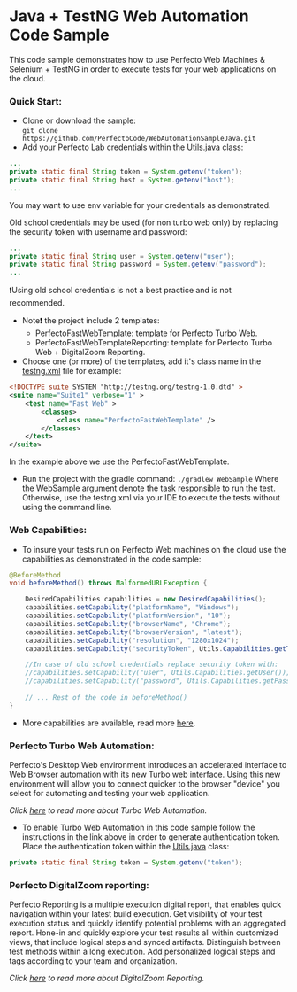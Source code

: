 # Java + TestNG Web Automation Code Sample

This code sample demonstrates how to use Perfecto Web Machines & Selenium + TestNG in order to execute tests 
for your web applications on the cloud. 

### Quick Start: 
- Clone or download the sample:<br/> `git clone https://github.com/PerfectoCode/WebAutomationSampleJava.git`
- Add your Perfecto Lab credentials within the [Utils.java](src/test/java/Utils.java) class:
```Java
...
private static final String token = System.getenv("token");
private static final String host = System.getenv("host");
... 
```
You may want to use env variable for your credentials as demonstrated.

Old school credentials may be used (for non turbo web only) by replacing the security token with username and password:
```Java
...
private static final String user = System.getenv("user");
private static final String password = System.getenv("password");
...
```
:exclamation:Using old school credentials is not a best practice and is not recommended.

- Note:exclamation: the project include 2 templates:
    - PerfectoFastWebTemplate: template for Perfecto Turbo Web.
    - PerfectoFastWebTemplateReporting: template for Perfecto Turbo Web + DigitalZoom Reporting.
- Choose one (or more) of the templates, add it's class name in the [testng.xml](testng.xml) file for example:
```xml
<!DOCTYPE suite SYSTEM "http://testng.org/testng-1.0.dtd" >
<suite name="Suite1" verbose="1" >
    <test name="Fast Web" >
        <classes>
            <class name="PerfectoFastWebTemplate" />
        </classes>
    </test>
</suite>
```
In the example above we use the PerfectoFastWebTemplate.

- Run the project with the gradle command: `./gradlew WebSample` Where the WebSample argument denote the task responsible to run the test.
Otherwise, use the testng.xml via your IDE to execute the tests without using the command line. 

### Web Capabilities: 
- To insure your tests run on Perfecto Web machines on the cloud use the capabilities as demonstrated in the code sample: <br/>
```Java
@BeforeMethod
void beforeMethod() throws MalformedURLException {

    DesiredCapabilities capabilities = new DesiredCapabilities();
    capabilities.setCapability("platformName", "Windows");
    capabilities.setCapability("platformVersion", "10");
    capabilities.setCapability("browserName", "Chrome");
    capabilities.setCapability("browserVersion", "latest");
    capabilities.setCapability("resolution", "1280x1024");
    capabilities.setCapability("securityToken", Utils.Capabilities.getToken());

    //In case of old school credentials replace security token with:
    //capabilities.setCapability("user", Utils.Capabilities.getUser());
    //capabilities.setCapability("password", Utils.Capabilities.getPassword());
    
    // ... Rest of the code in beforeMethod()
}
```

- More capabilities are available, read more [here](http://developers.perfectomobile.com/display/PD/Supported+Platforms).

### Perfecto Turbo Web Automation:

Perfecto's Desktop Web environment introduces an accelerated interface to Web Browser automation with its new Turbo web interface. Using this new environment will allow you to connect quicker to the browser "device" you select for automating and testing your web application.

*Click [here](http://developers.perfectomobile.com/display/PD/Automating+Web-apps+with+Perfecto) to read more about Turbo Web Automation.*

- To enable Turbo Web Automation in this code sample follow the instructions in the link above in order to generate authentication token.
Place the authentication token within the [Utils.java](src/test/java/Utils.java) class:
```Java
private static final String token = System.getenv("token");
```

### Perfecto DigitalZoom reporting:

Perfecto Reporting is a multiple execution digital report, that enables quick navigation within your latest build execution. Get visibility of your test execution status and quickly identify potential problems with an aggregated report.
Hone-in and quickly explore your test results all within customized views, that include logical steps and synced artifacts. Distinguish between test methods within a long execution. Add personalized logical steps and tags according to your team and organization.

*Click [here](http://developers.perfectomobile.com/display/PD/Reporting) to read more about DigitalZoom Reporting.*
